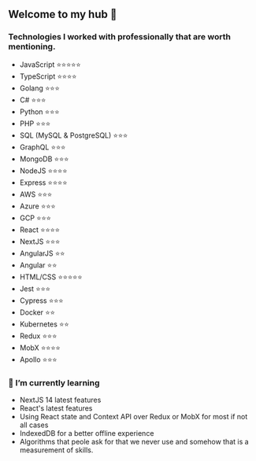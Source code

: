 ## Welcome to my hub 👋

### Technologies I worked with professionally that are worth mentioning.
- JavaScript               ⭐⭐⭐⭐⭐
- TypeScript               ⭐⭐⭐⭐
- Golang                   ⭐⭐⭐
- C#                       ⭐⭐⭐
- Python                   ⭐⭐⭐
- PHP                      ⭐⭐⭐
- SQL (MySQL & PostgreSQL) ⭐⭐⭐
- GraphQL                  ⭐⭐⭐
- MongoDB                  ⭐⭐⭐
- NodeJS                   ⭐⭐⭐⭐
- Express                  ⭐⭐⭐⭐
- AWS                      ⭐⭐⭐
- Azure                    ⭐⭐⭐
- GCP                      ⭐⭐⭐
- React                    ⭐⭐⭐⭐
- NextJS                   ⭐⭐⭐
- AngularJS                ⭐⭐
- Angular                  ⭐⭐
- HTML/CSS                 ⭐⭐⭐⭐⭐
- Jest                     ⭐⭐⭐
- Cypress                  ⭐⭐⭐
- Docker                   ⭐⭐
- Kubernetes               ⭐⭐
- Redux                    ⭐⭐⭐
- MobX                     ⭐⭐⭐⭐
- Apollo                   ⭐⭐⭐

### 🌱 I’m currently learning 
- NextJS 14 latest features
- React's latest features
- Using React state and Context API over Redux or MobX for most if not all cases
- IndexedDB for a better offline experience
- Algorithms that peole ask for that we never use and somehow that is a measurement of skills.

<!--
**CarlSandsten/CarlSandsten** is a ✨ _special_ ✨ repository because its `README.md` (this file) appears on your GitHub profile.

Here are some ideas to get you started:

- 🔭 I’m currently working on ...
- 🌱 I’m currently learning ...
- 👯 I’m looking to collaborate on ...
- 🤔 I’m looking for help with ...
- 💬 Ask me about ...
- 📫 How to reach me: ...
- 😄 Pronouns: ...
- ⚡ Fun fact: ...
-->
